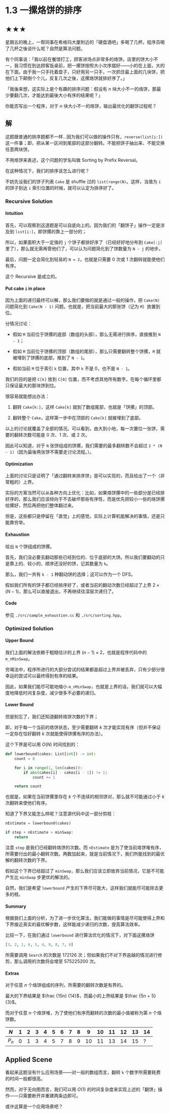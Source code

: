 # 1.3 一摞烙饼的排序

## ★★★

星期五的晚上，一帮同事在希格玛大厦附近的「硬盘酒吧」多喝了几杯。程序员喝了几杯之後谈什么呢？自然是算法问题。

有个同事说：「我以前在餐馆打工，顾客进场点非常多的烙饼。店里的饼大小不一，我习惯在到达顾客饭桌前，把一摞饼按照大小次序摆好——小的在上面，大的在下面。由于我一只手托着盘子，只好用另一只手，一次抓住最上面的几块饼，把他们上下颠倒个个儿，反复几次之後，这摞烙饼就排好序了。」

「我後来想，这实际上是个有趣的排序问题：假设有 $n$ 块大小不一的烙饼，那最少要翻几次，才能达到最後大小有序的结果呢？」

你能否写出一个程序，对于 $n$ 块大小不一的烙饼，输出最优化的翻饼过程呢？

## 解

这题跟普通的排序题都不一样…因为我们可以做的操作只有，`reverse(list[i:])` 这一件事；即，把从某一区间到尾部的这部分翻转。不能把饼子抽出来、不能交换任意两块饼。

不用烙饼来表述，这个问题的学名叫做 Sorting by Prefix Reversal。

在这种情况下，我们的排序该怎么进行呢？

不妨先设我们的饼子列表 `Cake` 是 shuffle 过的 `list(range(N)`。这样，当值为 `i` 的饼子到达 `i` 索引位置的时候，就可以认定为排序好了。

### Recursive Solution

#### Intuition

首先，可以观察到这道题是可以自底向上的。因为我们的「翻饼子」操作一定是涉及到 `list[i:]`，即饼摞的靠上一部分的；

所以，如果面积大于一定值的  `j`  个饼子都排好序了（已经好好地分布到 `Cake[:j]` 里了），那么就无需再管他们了，可以认为问题简化到了饼数量为 `N - j` 的地步。

最后，问题一定会简化到轻易的 `N = 2`，也就是只需要 0 次或 1 次翻转就能使他们有序。

这个 Recursive 是成立的。

#### Put cake `i` in place

因为上面的递归最终可以解，那么我们要做的就是通过一般的操作，把 `Cake(N)` 问题简化到 `Cake(N - 1)` 问题。也就是，把当前最大的那张饼（记为 `M`）放置到位。

分情况讨论：

* 假如 `M` 当前位于饼摞的底部（数组的头部），那么无需进行排序，直接推到 `N - 1`；

* 假如 `M` 当前位于饼摞的顶部（数组的尾部），那么只需要翻转整个饼摞，`M` 就被埋到了饼摞的底部，推到了 `N - 1`。

* 假如当前 `M` 位于索引 `k` 位置，其中 `k` 不是 0，也不是 `N - 1`。

我们的目的是把 `C[k]` 放到 `C[0]` 位置，而不考虑其他所有数字。在每个循环里都只保证最大的那块饼到位。

很容易就能想出办法：

1. 翻转 `Cake[k:]`，这样 `Cake[k]` 就到了数组尾部，也就是「饼摞」的顶部。

2. 翻转整个 `Cake`，这样第一步中在顶部的 `Cake[k]` 就被埋到了底部。

以上的讨论就覆盖了全部的情况。可以看到，由大到小地，每一次置位一张饼，需要的翻转次数可能是 0 次、1 次、或 2 次。

因此可以知道，对于 `N` 张饼组成的饼摞，我们需要的最多翻转数不会超过 `2 * (N - 1)`（因为最後两张饼不需要走讨论流程。）。

#### Optimization

上面的讨论只是证明了「通过翻转来排序饼」是可以实现的，而且给出了一个（非常粗的）上界。

实际的方案当然可以从各种方向上优化：比如，如果烙饼摞中的一些部分是已经排好序的，那么我们应该倾向于不去破坏那些有序性，而是优先把较小一些的烙饼摞给摞好，然后再把他们整体翻过来。

但是，这些都只是停留在「直觉」上的感觉。实际上计算机能解决的事情，还是只能靠穷举。

#### Exhaustion

给出 `N` 个饼组成的饼摞。

首先，我们没必要去翻动那些已经到位的、位于底部的大饼。所以我们要翻动的只是靠上的、较小的、顺序还没好的饼，记其数量为 `k`。

那么，我们一共有 `k - 1` 种翻动饼的选择；这可以作为一个 DFS。

假如我们所有的饼子都已经排序好了，或者当前的翻动次数已经超过了上界 $2 \times (N - 1)$，那么可以直接退出，不再继续往深层次递归了。

#### Code

参见 `./src/sample_exhaustion.cc` 和 `./src/sorting.hpp`。

### Optimized Solution

#### Upper Bound

我们上面的解法依赖于粗糙估计的上界 $(n - 1) \times 2$，也就是程序代码中的 `m_nMinSwap`。

穷竭法中，程序所进行的大部分尝试的结果都是超过上界并被丢弃，只有少部分很幸运的尝试可以最终得到有序的结果。

因此，如果我们能尽可能地缩小 `m_nMinSwap`，也就是上界的话，我们就可以大幅度地降低时间复杂度，减少很多不必要的递归。

#### Lower Bound

但是别忘了，我们还知道翻转烙饼次数的下界；

即，对于每一个当前的烙饼状态，至少需要翻转 $k$ 次才能实现有序（但并不保证一定存在恰好翻转 $k$ 次就能使得饼摞有序的办法）。

这个下界是可以用 $O(N)$ 时间找到的：

```python
def lowerbound(cakes: List[int]) -> int:
	count = 0

    for i in range(1, len(cakes)):
        if abs(cakes[i] - cakes[i - 1]) != 1:
            count += 1

    return count
```

也就是，如果在当前饼摞里存在 $k$ 个不连续的相邻饼对，那么就不可能通过小于 $k$ 次翻转来使他们有序。

知道了下界又能怎么样呢？注意源代码中这一部分剪枝：

```python
nEstimate = lowerbound(cakes)

if step + nEstimate > minSwap:
    return
```

注意 `step` 是我们已经翻转烙饼的次数。而 `nEstimate` 是为了使当前烙饼堆有序，所需要付出的最小翻转次数。两数加起来，就是当前情况下，我们所能找到的最优解的翻转次数的下界。

假如这个下界已经超过了 `minSwap`，那么我们应该立即放弃当前情况，它是不可能产生比 `minSwap` 步更优的解法的。

自然，我们是希望 `lowerbound` 产生的下界尽可能大，这样我们就能尽可能除去更多的枝。

#### Summary

根据我们上面的分析，为了进一步优化算法，我们能做的事情是尽可能使得上界和下界接近真实的最优解步数，这样能减少递归的次数，提高算法效率。

比较一下，在我们通过 `lowerbound` 进行算法优化的情况下，对下面这摞烙饼

```python
[3, 2, 1, 6, 5, 4, 9, 8, 7, 0]
```

所需要调用 `Search` 的次数是 $172126$ 次；但如果我们不对下界逾越的情况进行修剪，那么调用的次数将会增至 $575225200$ 次。

#### Extras

对于任意 $n$ 个烙饼组成的序列，所需要的翻转次数是有界的。

最大的下界结果是 $\frac {15n} {14}$，而最小的上界结果是 $\frac {5n + 5} {3}$。

而对于任意 $n$ 个烙饼堆，为了使他们有序而翻转的次数的最小值被称为第 $n$ 个烙饼数。

| $N$   | 1    | 2    | 3    | 4    | 5    | 6    | 7    | 8    | 9    | 10   | 11   | 12   | 13   | 14   |
| ----- | ---- | ---- | ---- | ---- | ---- | ---- | ---- | ---- | ---- | ---- | ---- | ---- | ---- | ---- |
| $P_n$ | 0    | 1    | 3    | 4    | 5    | 7    | 8    | 9    | 10   | 11   | 13   | 14   | 15   | ?    |



## Applied Scene

看起来这题没有什么应用场景——对一般的数组而言，翻转 `k` 个数字所需要耗费的时间一般都很高。

然而，对于无向图而言，我们可以用 $O(1)$ 的时间复杂度来实现上述的「翻饼」操作——只需要断开并重建两条边即可。

或许这算是一个应用场景吧？
